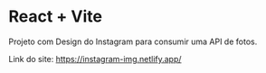 # React + Vite

Projeto com Design do Instagram para consumir uma API de fotos.

Link do site: https://instagram-img.netlify.app/
